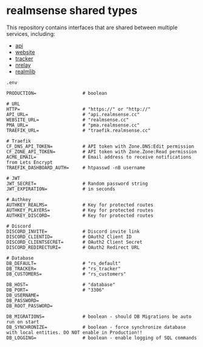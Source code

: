 # realmsense shared types

This repository contains interfaces that are shared between multiple services, including:
* [api](https://git.extacy.cc/realmsense/api)
* [website](https://git.extacy.cc/realmsense/website)
* [tracker](https://git.extacy.cc/realmsense/tracker)
* [nrelay](https://git.extacy.cc/realmsense/nrelay)
* [realmlib](https://git.extacy.cc/realmsense/realmlib)


`.env`
```dotenv
PRODUCTION=                 # boolean

# URL
HTTP=                       # "https://" or "http://"
API_URL=                    # "api.realmsense.cc"
WEBSITE_URL=                # "realmsense.cc"
PMA_URL=                    # "pma.realmsense.cc"
TRAEFIK_URL=                # "traefik.realmsense.cc"

# Traefik
CF_DNS_API_TOKEN=           # API token with Zone.DNS:Edit permission
CF_ZONE_API_TOKEN=          # API token with Zone.Zone:Read permission
ACME_EMAIL=                 # Email address to receive notifications from Lets Encrypt
TRAEFIK_DASHBOARD_AUTH=     # htpasswd -nB username

# JWT
JWT_SECRET=                 # Random password string
JWT_EXPIRATION=             # in seconds

# Authkey
AUTHKEY_REALMS=             # Key for protected routes
AUTHKEY_PLAYERS=            # Key for protected routes
AUTHKEY_DISCORD=            # Key for protected routes

# Discord
DISCORD_INVITE=             # Discord invite link
DISCORD_CLIENTID=           # OAuth2 Client ID
DISCORD_CLIENTSECRET=       # OAuth2 Client Secret
DISCORD_REDIRECTURI=        # OAuth2 Redirect URL

# Database
DB_DEFAULT=                 # "rs_default"
DB_TRACKER=                 # "rs_tracker"
DB_CUSTOMERS=               # "rs_customers"

DB_HOST=                    # "database"
DB_PORT=                    # "3306"
DB_USERNAME=
DB_PASSWORD=
DB_ROOT_PASSWORD=

DB_MIGRATIONS=              # boolean - should DB Migrations be auto run on start
DB_SYNCHRONIZE=             # boolean - force synchronize database with local entities. DO NOT enable in Production!!
DB_LOGGING=                 # boolean - enable logging of SQL commands
```